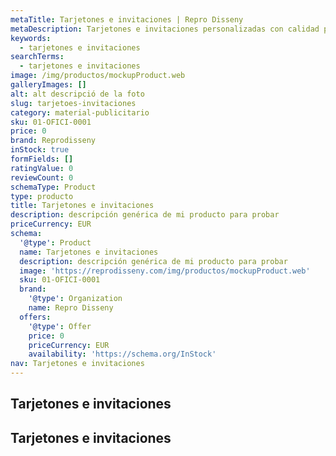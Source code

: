 ```yaml
---
metaTitle: Tarjetones e invitaciones | Repro Disseny
metaDescription: Tarjetones e invitaciones personalizadas con calidad profesional en Cataluña.
keywords:
  - tarjetones e invitaciones
searchTerms:
  - tarjetones e invitaciones
image: /img/productos/mockupProduct.web
galleryImages: []
alt: alt descripció de la foto
slug: tarjetoes-invitaciones
category: material-publicitario
sku: 01-OFICI-0001
price: 0
brand: Reprodisseny
inStock: true
formFields: []
ratingValue: 0
reviewCount: 0
schemaType: Product
type: producto
title: Tarjetones e invitaciones
description: descripción genérica de mi producto para probar
priceCurrency: EUR
schema:
  '@type': Product
  name: Tarjetones e invitaciones
  description: descripción genérica de mi producto para probar
  image: 'https://reprodisseny.com/img/productos/mockupProduct.web'
  sku: 01-OFICI-0001
  brand:
    '@type': Organization
    name: Repro Disseny
  offers:
    '@type': Offer
    price: 0
    priceCurrency: EUR
    availability: 'https://schema.org/InStock'
nav: Tarjetones e invitaciones
---
```


## Tarjetones e invitaciones

## Tarjetones e invitaciones
